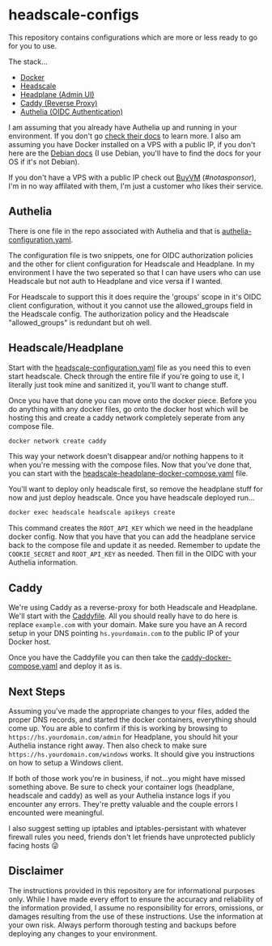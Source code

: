 # headscale-configs

This repository contains configurations which are more or less ready to go for you to use.

The stack...
* [Docker](https://www.docker.com)
* [Headscale](https://headscale.net/)
* [Headplane (Admin UI)](https://github.com/tale/headplane/)
* [Caddy (Reverse Proxy)](https://caddyserver.com/)
* [Authelia (OIDC Authentication)](https://www.authelia.com/)

I am assuming that you already have Authelia up and running in your environment. If you don't go [check their docs](https://www.authelia.com/overview/prologue/introduction/) to learn more. I also am assuming you have Docker installed on a VPS with a public IP, if you don't here are the [Debian docs](https://docs.docker.com/engine/install/debian/) (I use Debian, you'll have to find the docs for your OS if it's not Debian).

If you don't have a VPS with a public IP check out [BuyVM](https://www.buyvm.net) (*#notasponsor*), I'm in no way affilated with them, I'm just a customer who likes their service.

## Authelia

There is one file in the repo associated with Authelia and that is [authelia-configuration.yaml](/authelia-configuration.yaml).

The configuration file is two snippets, one for OIDC authorization policies and the other for client configuration for Headscale and Headplane. In my environment I have the two seperated so that I can have users who can use Headscale but not auth to Headplane and vice versa if I wanted. 

For Headscale to support this it does require the 'groups' scope in it's OIDC client configuration, without it you cannot use the allowed_groups field in the Headscale config. The authorization policy and the Headscale "allowed_groups" is redundant but oh well.

## Headscale/Headplane

Start with the [headscale-configuration.yaml](/headscale-configuration.yaml) file as you need this to even start headscale. Check through the entire file if you're going to use it, I literally just took mine and sanitized it, you'll want to change stuff.

Once you have that done you can move onto the docker piece. Before you do anything with any docker files, go onto the docker host which will be hosting this and create a caddy network completely seperate from any compose file.

```bash
docker network create caddy
```

This way your network doesn't disappear and/or nothing happens to it when you're messing with the compose files. Now that you've done that, you can start with the [headscale-headplane-docker-compose.yaml](/headscale-headplane-docker-compose.yaml) file.

You'll want to deploy only headscale first, so remove the headplane stuff for now and just deploy headscale. Once you have headscale deployed run...

```bash
docker exec headscale headscale apikeys create
```

This command creates the `ROOT_API_KEY` which we need in the headplane docker config. Now that you have that you can add the headplane service back to the compose file and update it as needed. Remember to update the `COOKIE_SECRET` and `ROOT_API_KEY` as needed. Then fill in the OIDC with your Authelia information.

## Caddy

We're using Caddy as a reverse-proxy for both Headscale and Headplane. We'll start with the [Caddyfile](/Caddyfile). All you should really have to do here is replace `example.com` with your domain. Make sure you have an A record setup in your DNS pointing `hs.yourdomain.com` to the public IP of your Docker host.

Once you have the Caddyfile you can then take the [caddy-docker-compose.yaml](/caddy-docker-compose.yaml) and deploy it as is.

## Next Steps

Assuming you've made the appropriate changes to your files, added the proper DNS records, and started the docker containers, everything should come up. You are able to confirm if this is working by browsing to `https://hs.yourdomain.com/admin` for Headplane, you should hit your Authelia instance right away. Then also check to make sure `https://hs.yourdomain.com/windows` works. It should give you instructions on how to setup a Windows client.

If both of those work you're in business, if not...you might have missed something above. Be sure to check your container logs (headplane, headscale and caddy) as well as your Authelia instance logs if you encounter any errors. They're pretty valuable and the couple errors I encounted were meaningful.

I also suggest setting up iptables and iptables-persistant with whatever firewall rules you need, friends don't let friends have unprotected publicly facing hosts :stuck_out_tongue_winking_eye:

## Disclaimer

The instructions provided in this repository are for informational purposes only. While I have made every effort to ensure the accuracy and reliability of the information provided, I assume no responsibility for errors, omissions, or damages resulting from the use of these instructions. Use the information at your own risk. Always perform thorough testing and backups before deploying any changes to your environment.